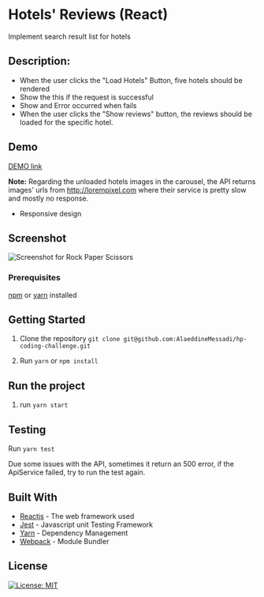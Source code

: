 # Hotels' Reviews (React)
Implement search result list for hotels

## Description:
- When the user clicks the "Load Hotels" Button, five hotels should be rendered
- Show the this if the request is successful
- Show and Error occurred when fails
- When the user clicks the "Show reviews" button, the reviews should be loaded for the specific hotel.


## Demo

[DEMO link](https://dist-ihhctrvagv.now.sh )

**Note:** Regarding the unloaded hotels images in the carousel, the API returns images' urls from http://lorempixel.com where their service is pretty slow and mostly no response.

- Responsive design

## Screenshot
![Screenshot for Rock Paper Scissors](https://raw.githubusercontent.com/AlaeddineMessadi/hp-coding-challenge/master/assets/screenshot-hp.png)

### Prerequisites
[npm](https://www.npmjs.com/get-npm) or [yarn](https://yarnpkg.com/en/docs/install) installed

## Getting Started
1. Clone the repository
`git clone git@github.com:AlaeddineMessadi/hp-coding-challenge.git`

2. Run `yarn` or `npm install`


## Run the project 
1. run `yarn start`

## Testing

Run `yarn test`

Due some issues with the API, sometimes it return an 500 error, if the ApiService failed, try to run the test again.

## Built With
* [Reactjs](https://reactjs.org/) - The web framework used
* [Jest](https://jestjs.io) - Javascript unit Testing Framework
* [Yarn](https://yarnpkg.com/) - Dependency Management
* [Webpack](https://webpack.js.org) - Module Bundler

## License
[![License: MIT](https://img.shields.io/badge/License-MIT-yellow.svg)](https://opensource.org/licenses/MIT)
